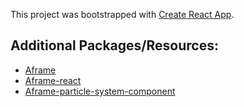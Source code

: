 This project was bootstrapped with [Create React App](https://github.com/facebook/create-react-app).

## Additional Packages/Resources:
* [Aframe](https://github.com/aframevr/aframe)
* [Aframe-react](https://github.com/supermedium/aframe-react)
* [Aframe-particle-system-component](https://github.com/IdeaSpaceVR/aframe-particle-system-component#readme)